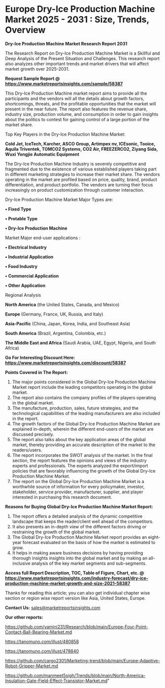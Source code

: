 # Europe Dry-Ice Production Machine Market 2025 - 2031 : Size, Trends, Overview

<strong>Dry-Ice Production Machine Market Research Report 2031</strong>

The Research Report on Dry-Ice Production Machine Market is a Skillful and Deep Analysis of the Present Situation and Challenges. This research report also analyzes other important trends and market drivers that will affect market growth over 2025-2031.

<strong>Request Sample Report @ <a href=https://www.marketreportsinsights.com/sample/58387>https://www.marketreportsinsights.com/sample/58387</a></strong>

This Dry-Ice Production Machine market report aims to provide all the participants and the vendors will all the details about growth factors, shortcomings, threats, and the profitable opportunities that the market will present in the near future. The report also features the revenue share, industry size, production volume, and consumption in order to gain insights about the politics to contest for gaining control of a large portion of the market share.

Top Key Players in the Dry-Ice Production Machine Market:

<strong>Cold Jet, IceTech, Karcher, ASCO Group, Artimpex nv, ICEsonic, Tooice, Aquila Triventek, TOMCO2 Systems, CO2 Air, FREEZERCO2, Ziyang Sida, Wuxi Yongjie Automatic Equipment</strong>

The Dry-Ice Production Machine Industry is severely competitive and fragmented due to the existence of various established players taking part in different marketing strategies to increase their market share. The vendors operating in the market are profiled based on price, quality, brand, product differentiation, and product portfolio. The vendors are turning their focus increasingly on product customization through customer interaction.

Dry-Ice Production Machine Market Major Types are:

<strong>• Fixed Type

• Protable Type

• Dry-Ice Production Machine</strong>

Market Major end-user applications :

<strong>• Electrical Industry

• Industrial Application

• Food Industry

• Commercial Application

• Other Application</strong>

Regional Analysis

</u><strong><b>North America</b></strong> (the United States, Canada, and Mexico)

<strong><b>Europe </b></strong>(Germany, France, UK, Russia, and Italy)

<strong><b>Asia-Pacific</b></strong> (China, Japan, Korea, India, and Southeast Asia)

<strong><b>South America</b></strong> (Brazil, Argentina, Colombia, etc.)

<strong><b>The Middle East and Africa</b></strong> (Saudi Arabia, UAE, Egypt, Nigeria, and South Africa)

<strong>Go For Interesting Discount Here: <a href=https://www.marketreportsinsights.com/discount/58387>https://www.marketreportsinsights.com/discount/58387</a></strong>

<strong>Points Covered in The Report:</strong>
<ol>
  <li>The major points considered in the Global Dry-Ice Production Machine Market report include the leading competitors operating in the global market.</li>
  <li>The report also contains the company profiles of the players operating in the global market.</li>
  <li>The manufacture, production, sales, future strategies, and the technological capabilities of the leading manufacturers are also included in the report.</li>
  <li>The growth factors of the Global Dry-Ice Production Machine Market are explained in-depth, wherein the different end-users of the market are discussed precisely.</li>
  <li>The report also talks about the key application areas of the global market, thereby providing an accurate description of the market to the readers/users.</li>
  <li>The report incorporates the SWOT analysis of the market. In the final section, the report features the opinions and views of the industry experts and professionals. The experts analyzed the export/import policies that are favorably influencing the growth of the Global Dry-Ice Production Machine Market.</li>
  <li>The report on the Global Dry-Ice Production Machine Market is a worthwhile source of information for every policymaker, investor, stakeholder, service provider, manufacturer, supplier, and player interested in purchasing this research document.</li>
</ol>
<strong>Reasons for Buying Global Dry-Ice Production Machine Market Report:</strong>

<ol>
  <li>The report offers a detailed analysis of the dynamic competitive landscape that keeps the reader/client well ahead of the competitors.</li>
  <li>It also presents an in-depth view of the different factors driving or restraining the growth of the global market.</li>
  <li>The Global Dry-Ice Production Machine Market report provides an eight-year forecast evaluated on the basis of how the market is estimated to grow.</li>
  <li>It helps in making aware business decisions by having providing thorough insights insights into the global market and by making an all-inclusive analysis of the key market segments and sub-segments.</li>
</ol>
<strong>Access full Report Description, TOC, Table of Figure, Chart, etc. @ <a href=https://www.marketreportsinsights.com/industry-forecast/dry-ice-production-machine-market-growth-and-size-2021-58387>https://www.marketreportsinsights.com/industry-forecast/dry-ice-production-machine-market-growth-and-size-2021-58387</a></strong>


Thanks for reading this article; you can also get individual chapter wise section or region wise report version like Asia, United States, Europe.

<strong>Contact Us:</strong>
sales@marketreportsinsights.com

<strong>Our other reports:</strong>

<a href=https://github.com/yamini231/Research/blob/main/Europe-Four-Point-Contact-Ball-Bearing-Market.md>https://github.com/yamini231/Research/blob/main/Europe-Four-Point-Contact-Ball-Bearing-Market.md</a>

<a href=https://tanomuno.com/illust/480858>https://tanomuno.com/illust/480858</a>

<a href=https://tanomuno.com/illust/478840>https://tanomuno.com/illust/478840</a>

<a href=https://github.com/cargo2301/Marketing-trend/blob/main/Europe-Adaptive-Robot-Gripper-Market.md>https://github.com/cargo2301/Marketing-trend/blob/main/Europe-Adaptive-Robot-Gripper-Market.md</a>

<a href=https://github.com/manmeet5sigh/Trends/blob/main/North-America-Insulation-Gate-Field-Effect-Transistor-Market.md>https://github.com/manmeet5sigh/Trends/blob/main/North-America-Insulation-Gate-Field-Effect-Transistor-Market.md</a>"

